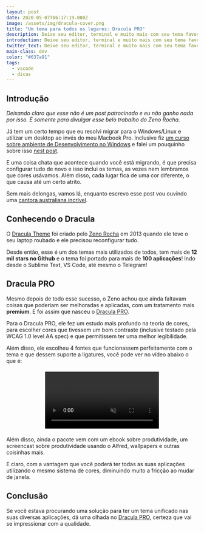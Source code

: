 ```yaml
---
layout: post
date: 2020-05-07T06:17:19.000Z
image: /assets/img/dracula-cover.png
title: "Um tema para todos os lugares: Dracula PRO"
description: Deixe seu editor, terminal e muito mais com seu tema favorito.
introduction: Deixe seu editor, terminal e muito mais com seu tema favorito.
twitter_text: Deixe seu editor, terminal e muito mais com seu tema favorito.
main-class: dev
color: "#637a91"
tags:
  - vscode
  - dicas
---
```

## Introdução

*Deixando claro que esse não é um post patrocinado e eu não ganho nada por isso. É somente para divulgar esse belo trabalho do Zeno Rocha.*

Já tem um certo tempo que eu resolvi migrar para o Windows/Linux e utilizar um desktop ao invés do meu Macbook Pro. Inclusive fiz [um curso sobre ambiente de Desenvolvimento no Windows](https://www.youtube.com/watch?v=YcR8pKvjx44&list=PLlAbYrWSYTiOpefWtd6uvwgKT1R-94Zfd) e falei um pouquinho sobre isso [nest post](https://willianjusten.com.br/novo-curso-criando-um-ambiente-de-desenvolvimento-no-windows/).

E uma coisa chata que acontece quando você está migrando, é que precisa configurar tudo de novo e isso inclui os temas, as vezes nem lembramos que cores usávamos. Além disso, cada lugar fica de uma cor diferente, o que causa até um certo atrito.

Sem mais delongas, vamos lá, enquanto escrevo esse post vou ouvindo uma [cantora australiana incrível](https://open.spotify.com/artist/355SqtHY4qKt2wIXrWku0c?si=6im3rYbcS7GJR0EfavE9ZA).

## Conhecendo o Dracula

O [Dracula Theme](https://draculatheme.com/) foi criado pelo [Zeno Rocha](https://zenorocha.com/) em 2013 quando ele teve o seu laptop roubado e ele precisou reconfigurar tudo. 

Desde então, esse é um dos temas mais utilizados de todos, tem mais de **12 mil stars no Github** e o tema foi portado para mais de **100 aplicações**! Indo desde o Sublime Text, VS Code, até mesmo o Telegram!

## Dracula PRO

Mesmo depois de todo esse sucesso, o Zeno achou que ainda faltavam coisas que poderiam ser melhoradas e aplicadas, com um tratamento mais **premium**. E foi assim que nasceu o [Dracula PRO](https://draculatheme.com/pro/).

Para o Dracula PRO, ele fez um estudo mais profundo na teoria de cores, para escolher cores que tivessem um bom contraste (inclusive testado pela WCAG 1.0 level AA spec) e que permitissem ter uma melhor legibilidade.

Além disso, ele escolheu 4 fontes que funcionassem perfeitamente com o tema e que dessem suporte a ligatures, você pode ver no vídeo abaixo o que é:

<video autoplay muted loop style="display: block; margin: 20px auto; max-width: 80%">
  <source src="https://draculatheme.com/static/video/ligatures.mp4" type="video/mp4">
</video>

Além disso, ainda o pacote vem com um ebook sobre produtividade, um screencast sobre produtividade usando o Alfred, wallpapers e outras coisinhas mais. 

E claro, com a vantagem que você poderá ter todas as suas aplicações utilizando o mesmo sistema de cores, diminuindo muito a fricção ao mudar de janela.

## Conclusão

Se você estava procurando uma solução para ter um tema unificado nas suas diversas aplicações, dá uma olhada no [Dracula PRO](https://draculatheme.com/pro/), certeza que vai se impressionar com a qualidade.
